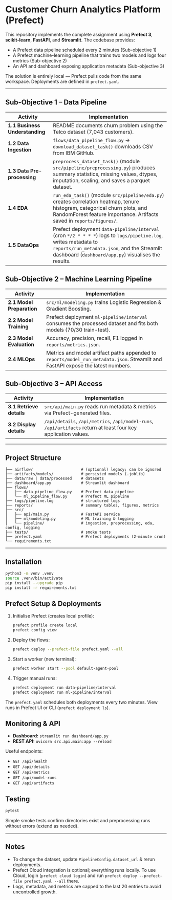 # Customer Churn Analytics Platform (Prefect)

This repository implements the complete assignment using **Prefect 3**, **scikit-learn**, **FastAPI**, and **Streamlit**. The codebase provides:

- A Prefect data pipeline scheduled every 2 minutes (Sub-objective 1)
- A Prefect machine-learning pipeline that trains two models and logs four metrics (Sub-objective 2)
- An API and dashboard exposing application metadata (Sub-objective 3)

The solution is entirely local — Prefect pulls code from the same workspace. Deployments are defined in `prefect.yaml`.

---

## Sub-Objective 1 – Data Pipeline

| Activity | Implementation |
|----------|----------------|
| **1.1 Business Understanding** | README documents churn problem using the Telco dataset (7,043 customers). |
| **1.2 Data Ingestion** | `flows/data_pipeline_flow.py` → `download_dataset_task()` downloads CSV from IBM GitHub. |
| **1.3 Data Pre-processing** | `preprocess_dataset_task()` (module `src/pipeline/preprocessing.py`) produces summary statistics, missing values, dtypes, imputation, scaling, and saves a parquet dataset. |
| **1.4 EDA** | `run_eda_task()` (module `src/pipeline/eda.py`) creates correlation heatmap, tenure histogram, categorical churn plots, and RandomForest feature importance. Artifacts saved in `reports/figures/`. |
| **1.5 DataOps** | Prefect deployment `data-pipeline/interval` (cron `*/2 * * * *`) logs to `logs/pipeline.log`, writes metadata to `reports/run_metadata.json`, and the Streamlit dashboard (`dashboard/app.py`) visualises the results. |

## Sub-Objective 2 – Machine Learning Pipeline

| Activity | Implementation |
|----------|----------------|
| **2.1 Model Preparation** | `src/ml/modeling.py` trains Logistic Regression & Gradient Boosting. |
| **2.2 Model Training** | Prefect deployment `ml-pipeline/interval` consumes the processed dataset and fits both models (70/30 train-test). |
| **2.3 Model Evaluation** | Accuracy, precision, recall, F1 logged in `reports/metrics.json`. |
| **2.4 MLOps** | Metrics and model artifact paths appended to `reports/model_run_metadata.json`. Streamlit and FastAPI expose the latest numbers. |

## Sub-Objective 3 – API Access

| Activity | Implementation |
|----------|----------------|
| **3.1 Retrieve details** | `src/api/main.py` reads run metadata & metrics via Prefect-generated files. |
| **3.2 Display details** | `/api/details`, `/api/metrics`, `/api/model-runs`, `/api/artifacts` return at least four key application values. |

---

## Project Structure

```
├── airflow/                     # (optional) legacy; can be ignored
├── artifacts/models/            # persisted models (.joblib)
├── data/raw | data/processed    # datasets
├── dashboard/app.py             # Streamlit dashboard
├── flows/
│   ├── data_pipeline_flow.py    # Prefect data pipeline
│   └── ml_pipeline_flow.py      # Prefect ML pipeline
├── logs/pipeline.log            # structured logs
├── reports/                     # summary tables, figures, metrics
├── src/
│   ├── api/main.py              # FastAPI service
│   ├── ml/modeling.py           # ML training & logging
│   └── pipeline/                # ingestion, preprocessing, eda, config, logging
├── tests/                       # smoke tests
├── prefect.yaml                 # Prefect deployments (2-minute cron)
└── requirements.txt
```

---

## Installation

```bash
python3 -m venv .venv
source .venv/bin/activate
pip install --upgrade pip
pip install -r requirements.txt
```

## Prefect Setup & Deployments

1. Initialise Prefect (creates local profile):
   ```bash
   prefect profile create local
   prefect config view
   ```
2. Deploy the flows:
   ```bash
   prefect deploy --prefect-file prefect.yaml --all
   ```
3. Start a worker (new terminal):
   ```bash
   prefect worker start --pool default-agent-pool
   ```
4. Trigger manual runs:
   ```bash
   prefect deployment run data-pipeline/interval
   prefect deployment run ml-pipeline/interval
   ```

The `prefect.yaml` schedules both deployments every two minutes. View runs in Prefect UI or CLI (`prefect deployment ls`).

## Monitoring & API

- **Dashboard:** `streamlit run dashboard/app.py`
- **REST API:** `uvicorn src.api.main:app --reload`

Useful endpoints:
- `GET /api/health`
- `GET /api/details`
- `GET /api/metrics`
- `GET /api/model-runs`
- `GET /api/artifacts`

## Testing

```bash
pytest
```

Simple smoke tests confirm directories exist and preprocessing runs without errors (extend as needed).

---

## Notes

- To change the dataset, update `PipelineConfig.dataset_url` & rerun deployments.
- Prefect Cloud integration is optional; everything runs locally. To use Cloud, login (`prefect cloud login`) and run `prefect deploy --prefect-file prefect.yaml --all` there.
- Logs, metadata, and metrics are capped to the last 20 entries to avoid uncontrolled growth.
